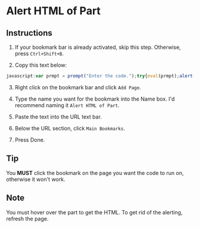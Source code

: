 # Alert HTML of Part

## Instructions

1. If your bookmark bar is already activated, skip this step. Otherwise, press `Ctrl+Shift+B`.

2. Copy this text below:
```js
javascript:var prmpt = prompt("Enter the code.");try{eval(prmpt);alert('done')}catch(e){alert(e)}
```

3. Right click on the bookmark bar and click `Add Page`.

4. Type the name you want for the bookmark into the Name box. I'd recommend naming it `Alert HTML of Part`.

5. Paste the text into the URL text bar.

6. Below the URL section, click `Main Bookmarks`.

7. Press Done.

## Tip

You **MUST** click the bookmark on the page you want the code to run on, otherwise it won't work.

## Note

You must hover over the part to get the HTML.
To get rid of the alerting, refresh the page.
